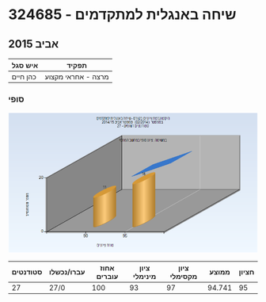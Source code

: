 # 324685 - שיחה באנגלית למתקדמים

## אביב 2015

| איש סגל | תפקיד |
| ---- | ---- |
| כהן חיים | מרצה - אחראי מקצוע |

### סופי

![201402 Finals](201402/Finals.png)

| סטודנטים | עברו/נכשלו | אחוז עוברים | ציון מינימלי | ציון מקסימלי | ממוצע | חציון |
| ---- | ---- | ---- | ---- | ---- | ---- | ---- |
| 27 | 27/0 | 100 | 93 | 97 | 94.741 | 95 |

